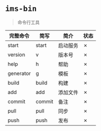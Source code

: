 # `ims-bin`

> 命令行工具

| 完整命令      | 简写     | 简介   | 状态 |
|-----------|--------|------|----|
| start     | start  | 启动服务 | ✗  |
| version   | v      | 版本号  | ✗  |
| help      | h      | 帮助   | ✗  |
| generator | g      | 模板   | ✗  |
| build     | build  | 构建   | ✗  |
| add       | add    | 添加文件 | ✗  |
| commit    | commit | 备注   | ✗  |
| pull      | pull   | 同步   | ✗  |
| push      | push   | 发布   | ✗  |
